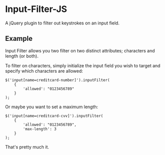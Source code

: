 # Input-Filter-JS

A jQuery plugin to filter out keystrokes on an input field.

## Example

Input Filter allows you two filter on two distinct attributes; characters and length (or both).

To filter on characters, simply initialize the input field you wish to target and specify which characters are allowed:

    $('input[name=creditcard-number]').inputFilter(
    	{
    		'allowed': "0123456789"
    	}
    );

Or maybe you want to set a maximum length:

    $('input[name=creditcard-cvv]').inputFilter(
    	{
    		'allowed': "0123456789",
    		'max-length': 3
    	}
    );

That's pretty much it.
